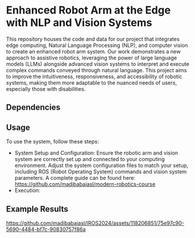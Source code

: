 # Enhanced Robot Arm at the Edge with NLP and Vision Systems

This repository houses the code and data for our project that integrates edge computing, Natural Language Processing (NLP), and computer vision to create an enhanced robot arm system. Our work demonstrates a new approach to assistive robotics, leveraging the power of large language models (LLMs) alongside advanced vision systems to interpret and execute complex commands conveyed through natural language. This project aims to improve the intuitiveness, responsiveness, and accessibility of robotic systems, making them more adaptable to the nuanced needs of users, especially those with disabilities.

## Dependencies 

## Usage

To use the system, follow these steps:

- System Setup and Configuration: Ensure the robotic arm and vision system are correctly set up and connected to your computing environment. Adjust the system configuration files to match your setup, including ROS (Robot Operating System) commands and vision system parameters. A complete guide can be found here: https://github.com/madibabaiasl/modern-robotics-course
- Execution: 

## Example Results 


https://github.com/madibabaiasl/IROS2024/assets/118206851/75e97c90-5690-4484-bf7c-90830757f86a

